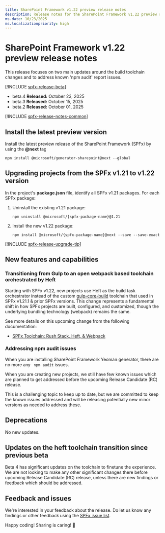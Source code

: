 ```yaml
---
title: SharePoint Framework v1.22 preview release notes
description: Release notes for the SharePoint Framework v1.22 preview release.
ms.date: 10/23/2025
ms.localizationpriority: high
---
```

# SharePoint Framework v1.22 preview release notes

This release focuses on two main updates around the build toolchain changes and to address known 'npm audit' report issues.

[!INCLUDE [spfx-release-beta](../../includes/snippets/spfx-release-beta.md)]

* beta.4 **Released:** October 23, 2025
* beta.3 **Released:** October 15, 2025
* beta.2 **Released:** October 01, 2025

[!INCLUDE [spfx-release-notes-common](../../includes/snippets/spfx-release-notes-common.md)]

## Install the latest preview version

Install the latest preview release of the SharePoint Framework (SPFx) by using the **@next** tag

```console
npm install @microsoft/generator-sharepoint@next --global
```

## Upgrading projects from the SPFx v1.21 to v1.22 version

In the project's **package.json** file, identify all SPFx v1.21 packages. For each SPFx package:

1. Uninstall the existing v1.21 package:

    ```console
    npm uninstall @microsoft/{spfx-package-name}@1.21
    ```

1. Install the new v1.22 package:

    ```console
    npm install @microsoft/{spfx-package-name}@next --save --save-exact
    ```

[!INCLUDE [spfx-release-upgrade-tip](../../includes/snippets/spfx-release-upgrade-tip.md)]

## New features and capabilities

### Transitioning from Gulp to an open webpack based toolchain orchestrated by Heft

Starting with SPFx v1.22, new projects use Heft as the build task orchestrator instead of the custom [gulp-core-build](./toolchain/sharepoint-framework-toolchain.md) toolchain that used in SPFx v1.21.1 & prior SPFx versions. This change represents a fundamental shift in how SPFx projects are built, configured, and customized, though the underlying bundling technology (webpack) remains the same.

See more details on this upcoming change from the following documentation:

* [SPFx Toolchain: Rush Stack, Heft, & Webpack](./toolchain/sharepoint-framework-toolchain-rushstack-heft.md)

### Addressing npm audit issues

When you are installing SharePoint Framework Yeoman generator, there are no more any ` npm audit` issues.

When you are creating new projects, we still have few known issues which are planned to get addressed before the upcoming Release Candidate (RC) release.

This is a challenging topic to keep up to date, but we are committed to keep the known issues addressed and will be releasing potentially new minor versions as needed to address these.

## Deprecations

No new updates.

## Updates on the heft toolchain transition since previous beta

Beta 4 has significant updates on the toolchain to finetune the experience. We are not looking to make any other significant changes there before upcoming Release Candidate (RC) release, unless there are new findings or feedback which should be addressed.

## Feedback and issues

We're interested in your feedback about the release. Do let us know any findings or other feedback using the [SPFx issue list](https://github.com/SharePoint/sp-dev-docs/issues).

Happy coding! Sharing is caring! 🧡
